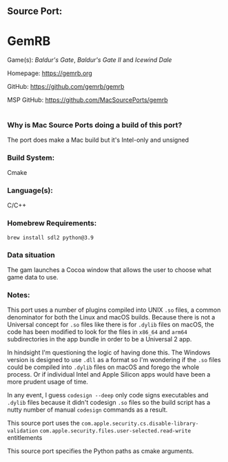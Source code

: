 ## Source Port:
# GemRB

Game(s): *Baldur's Gate*, *Baldur's Gate II* and *Icewind Dale*

Homepage: https://gemrb.org

GitHub: https://github.com/gemrb/gemrb

MSP GitHub: https://github.com/MacSourcePorts/gemrb

#
### Why is Mac Source Ports doing a build of this port?
The port does make a Mac build but it's Intel-only and unsigned

### Build System: 
Cmake

### Language(s):
C/C++

### Homebrew Requirements:

```
brew install sdl2 python@3.9
```
### Data situation
The gam launches a Cocoa window that allows the user to choose what game data to use. 

### Notes:
This port uses a number of plugins compiled into UNIX `.so` files, a common denominator for both the Linux and macOS builds. Because there is not a Universal concept for `.so` files like there is for `.dylib` files on macOS, the code has been modified to look for the files in `x86_64` and `arm64` subdirectories in the app bundle in order to be a Universal 2 app.

In hindsight I'm questioning the logic of having done this. The Windows version is designed to use `.dll` as a format so I'm wondering if the `.so` files could be compiled into `.dylib` files on macOS and forego the whole process. Or if individual Intel and Apple Silicon apps would have been a more prudent usage of time. 

In any event, I guess `codesign --deep` only code signs executables and `.dylib` files because it didn't codesign `.so` files so the build script has a nutty number of manual `codesign` commands as a result. 

This source port uses the `com.apple.security.cs.disable-library-validation` `com.apple.security.files.user-selected.read-write` entitlements

This source port specifies the Python paths as cmake arguments. 